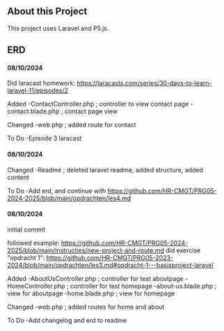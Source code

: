 ## About this Project
This project uses Laravel and P5.js.

## ERD
#### 08/10/2024
Did laracast homework: https://laracasts.com/series/30-days-to-learn-laravel-11/episodes/2

Added
-ContactController.php ; controller to view contact page
-contact.blade.php ; contact page view

Changed
-web.php ; added route for contact

To Do
-Episode 3 laracast

#### 08/10/2024
Changed
-Readme ; deleted laravel readme, added structure, added content

To Do
-Add erd, and continue with https://github.com/HR-CMGT/PRG05-2024-2025/blob/main/opdrachten/les4.md

#### 08/10/2024
initial commit

followed example: https://github.com/HR-CMGT/PRG05-2024-2025/blob/main/instructies/new-project-and-route.md
did exercise "opdracht 1": https://github.com/HR-CMGT/PRG05-2023-2024/blob/main/opdrachten/les3.md#opdracht-1---basisproject-laravel

Added
-AboutUsController.php ; controller for test aboutpage
-HomeController.php ; controller for test homepage
-about-us.blade.php ; view for aboutpage
-home.blade.php ; view for homepage

Changed
-web.php ; added routes for home and about

To Do
-Add changelog and erd to readme


